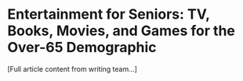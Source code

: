 # Entertainment for Seniors: TV, Books, Movies, and Games for the Over-65 Demographic

[Full article content from writing team...]